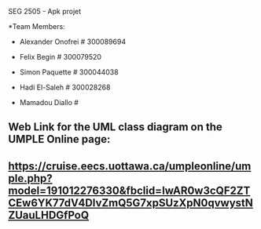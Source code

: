 SEG 2505 - Apk projet

*Team Members:

- Alexander Onofrei # 300089694

- Felix Begin       # 300079520

- Simon Paquette    # 300044038

- Hadi El-Saleh     # 300028268

- Mamadou Diallo    #

Web Link for the UML class diagram on the UMPLE Online page:
---
https://cruise.eecs.uottawa.ca/umpleonline/umple.php?model=191012276330&fbclid=IwAR0w3cQF2ZTCEw6YK77dV4DIvZmQ5G7xpSUzXpN0qvwystNZUauLHDGfPoQ
---
